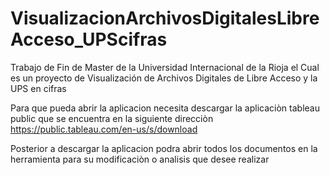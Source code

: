 # VisualizacionArchivosDigitalesLibreAcceso_UPScifras
Trabajo de Fin de Master de la Universidad Internacional de la Rioja el Cual es un proyecto de Visualización de Archivos Digitales de Libre Acceso y la UPS en cifras

Para que pueda abrir la aplicacion necesita descargar la aplicaciòn tableau public que se encuentra en la siguiente direcciòn
https://public.tableau.com/en-us/s/download

Posterior a descargar la aplicacion podra abrir todos los documentos en la herramienta para su modificaciòn o analisis que desee realizar
